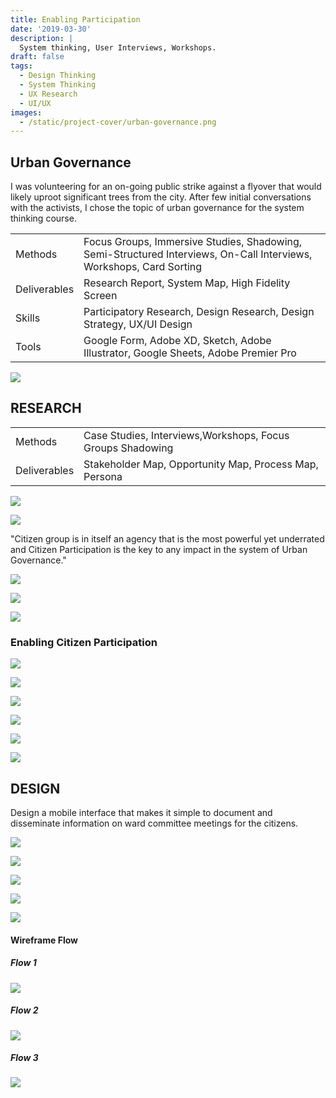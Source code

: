 ```yaml
---
title: Enabling Participation
date: '2019-03-30'
description: |
  System thinking, User Interviews, Workshops.
draft: false
tags:
  - Design Thinking
  - System Thinking
  - UX Research
  - UI/UX
images:
  - /static/project-cover/urban-governance.png
---
```


## Urban Governance

I was volunteering for an on-going public strike against a flyover that would likely uproot significant trees from the city. After few initial conversations with the activists, I chose the topic of urban governance for the system thinking course.

|              |                                                                                                                     |
| ------------ | ------------------------------------------------------------------------------------------------------------------- |
| Methods      | Focus Groups, Immersive Studies, Shadowing, Semi-Structured Interviews, On-Call Interviews, Workshops, Card Sorting |
| Deliverables | Research Report, System Map, High Fidelity Screen                                                                   |
| Skills       | Participatory Research, Design Research, Design Strategy, UX/UI Design                                              |
| Tools        | Google Form, Adobe XD, Sketch, Adobe Illustrator, Google Sheets, Adobe Premier Pro                                  |

![](/static/projects/urban-governance/01.png)

## RESEARCH

|              |                                                            |
| ------------ | ---------------------------------------------------------- |
| Methods      | Case Studies, Interviews,Workshops, Focus Groups Shadowing |
| Deliverables | Stakeholder Map, Opportunity Map, Process Map, Persona     |

<ListGallery wbg={true}>

![](/static/projects/urban-governance/02.png)

![](/static/projects/urban-governance/03.png)

</ListGallery>

"Citizen group is in itself an agency that is the most powerful yet underrated and Citizen Participation is the key to any impact in the system of Urban Governance."

![](/static/projects/urban-governance/04.png)

![](/static/projects/urban-governance/05.png)

![](/static/projects/urban-governance/06.png)

### Enabling Citizen Participation

![](/static/projects/urban-governance/07.png)

<ListGallery wbg={true}>

![](/static/projects/urban-governance/08.png)

![](/static/projects/urban-governance/09.png)

</ListGallery>

<ListGallery wbg={true}>

![](/static/projects/urban-governance/10.png)

![](/static/projects/urban-governance/11.png)

</ListGallery>

![](/static/projects/urban-governance/12.png)

## DESIGN

Design a mobile interface that makes it simple to document and disseminate information on ward committee meetings for the citizens.

![](/static/projects/urban-governance/13.png)

<ListGallery wbg={true}>

![](/static/projects/urban-governance/14.png)

![](/static/projects/urban-governance/15.png)

</ListGallery>

<ListGallery wbg={true}>

![](/static/projects/urban-governance/16.png)

![](/static/projects/urban-governance/17.png)

</ListGallery>

#### Wireframe Flow

##### Flow 1

![](/static/projects/urban-governance/18.png)

##### Flow 2

![](/static/projects/urban-governance/19.png)

##### Flow 3

![](/static/projects/urban-governance/20.png)
